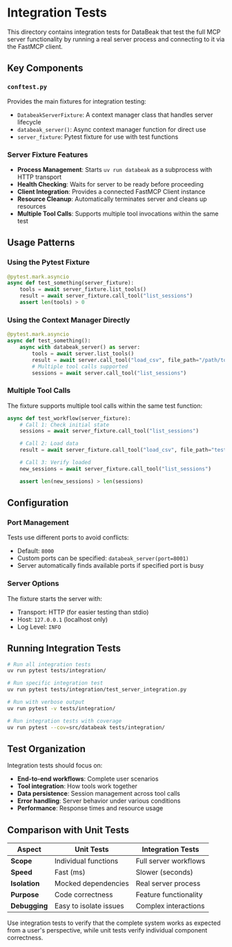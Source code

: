 # Integration Tests

This directory contains integration tests for DataBeak that test the full MCP
server functionality by running a real server process and connecting to it via
the FastMCP client.

## Key Components

### `conftest.py`

Provides the main fixtures for integration testing:

- `DatabeakServerFixture`: A context manager class that handles server lifecycle
- `databeak_server()`: Async context manager function for direct use
- `server_fixture`: Pytest fixture for use with test functions

### Server Fixture Features

- **Process Management**: Starts `uv run databeak` as a subprocess with HTTP
  transport
- **Health Checking**: Waits for server to be ready before proceeding
- **Client Integration**: Provides a connected FastMCP Client instance
- **Resource Cleanup**: Automatically terminates server and cleans up resources
- **Multiple Tool Calls**: Supports multiple tool invocations within the same
  test

## Usage Patterns

### Using the Pytest Fixture

```python
@pytest.mark.asyncio
async def test_something(server_fixture):
    tools = await server_fixture.list_tools()
    result = await server_fixture.call_tool("list_sessions")
    assert len(tools) > 0
```

### Using the Context Manager Directly

```python
@pytest.mark.asyncio
async def test_something():
    async with databeak_server() as server:
        tools = await server.list_tools()
        result = await server.call_tool("load_csv", file_path="/path/to/file.csv")
        # Multiple tool calls supported
        sessions = await server.call_tool("list_sessions")
```

### Multiple Tool Calls

The fixture supports multiple tool calls within the same test function:

```python
async def test_workflow(server_fixture):
    # Call 1: Check initial state
    sessions = await server_fixture.call_tool("list_sessions")

    # Call 2: Load data
    result = await server_fixture.call_tool("load_csv", file_path="test.csv")

    # Call 3: Verify loaded
    new_sessions = await server_fixture.call_tool("list_sessions")

    assert len(new_sessions) > len(sessions)
```

## Configuration

### Port Management

Tests use different ports to avoid conflicts:

- Default: `8000`
- Custom ports can be specified: `databeak_server(port=8001)`
- Server automatically finds available ports if specified port is busy

### Server Options

The fixture starts the server with:

- Transport: HTTP (for easier testing than stdio)
- Host: `127.0.0.1` (localhost only)
- Log Level: `INFO`

## Running Integration Tests

```bash
# Run all integration tests
uv run pytest tests/integration/

# Run specific integration test
uv run pytest tests/integration/test_server_integration.py

# Run with verbose output
uv run pytest -v tests/integration/

# Run integration tests with coverage
uv run pytest --cov=src/databeak tests/integration/
```

## Test Organization

Integration tests should focus on:

- **End-to-end workflows**: Complete user scenarios
- **Tool integration**: How tools work together
- **Data persistence**: Session management across tool calls
- **Error handling**: Server behavior under various conditions
- **Performance**: Response times and resource usage

## Comparison with Unit Tests

| Aspect        | Unit Tests             | Integration Tests     |
| ------------- | ---------------------- | --------------------- |
| **Scope**     | Individual functions   | Full server workflows |
| **Speed**     | Fast (ms)              | Slower (seconds)      |
| **Isolation** | Mocked dependencies    | Real server process   |
| **Purpose**   | Code correctness       | Feature functionality |
| **Debugging** | Easy to isolate issues | Complex interactions  |

Use integration tests to verify that the complete system works as expected from
a user's perspective, while unit tests verify individual component correctness.

